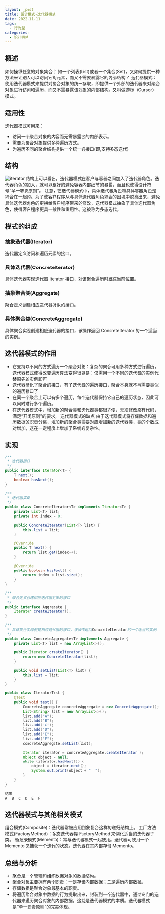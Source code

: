 ```yaml
---
layout: _post
title: 设计模式-迭代器模式
date: 2022-11-11
tags: 
  - 行为型
categories: 
  - 设计模式
---
```

## 概述
如何操纵任意的对象集合？
如一个列表(List)或者一个集合(Set)，又如何提供一种方法来让别人可以访问它的元素，而又不需要暴露它的内部结构？
迭代器模式：使用迭代器模式来提供对聚合对象的统一存取，即提供一个外部的迭代器来对聚合对象进行访问和遍历，而又不需暴露该对象的内部结构。又叫做游标（Cursor）模式。

## 适用性
迭代器模式可用来：
+ 访问一个聚合对象的内容而无需暴露它的内部表示。
+ 需要为聚合对象提供多种遍历方式。
+ 为遍历不同的聚合结构提供一个统一的接口(即,支持多态迭代)

## 结构
![iterator](iterator.png)
结构上可以看出，迭代器模式在客户与容器之间加入了迭代器角色。迭代器角色的加入，就可以很好的避免容器内部细节的暴露，而且也使得设计符号“单一职责原则”。
注意，在迭代器模式中，具体迭代器角色和具体容器角色是耦合在一起的。为了使客户程序从与具体迭代器角色耦合的困境中脱离出来，避免具体迭代器角色的更换给客户程序带来的修改，迭代器模式抽象了具体迭代器角色，使得客户程序更具一般性和重用性。这被称为多态迭代。

## 模式的组成
### 抽象迭代器(Iterator)
迭代器定义访问和遍历元素的接口。
### 具体迭代器(ConcreteIterator)
具体迭代器实现迭代器 Iterator 接口，对该聚合遍历时跟踪当前位置。
### 抽象聚合类(Aggregate)
聚合定义创建相应迭代器对象的接口。
### 具体聚合类(ConcreteAggregate)
具体聚合实现创建相应迭代器的接口，该操作返回 ConcreteIterator 的一个适当的实例。

## 迭代器模式的作用
+ 它支持以不同的方式遍历一个聚合对象：复杂的聚合可用多种方式进行遍历，迭代器模式使得改变遍历算法变得很容易：仅需用一个不同的迭代器的实例代替原先的实例即可
+ 迭代器简化了聚合的接口，有了迭代器的遍历接口，聚合本身就不再需要类似的遍历接口了
+ 在同一个聚合上可以有多个遍历，每个迭代器保持它自己的遍历状态，因此可以同时进行多个遍历。
+ 在迭代器模式中，增加新的聚合类和迭代器类都很方便，无须修改原有代码，满足“开闭原则”的要求。
迭代器模式的缺点
由于迭代器模式将存储数据和遍历数据的职责分离，增加新的聚合类需要对应增加新的迭代器类，类的个数成对增加，这在一定程度上增加了系统的复杂性。

## 实现

```java
/**
 * 迭代器接口
 */
public interface Iterator<T> {
    T next();
    boolean hasNext();
}

/**
 * 迭代器实现
 */
public class ConcreteIterator<T> implements Iterator<T> {
    private List<T> list;
    private int index = 0;

    public ConcreteIterator(List<T> list) {
        this.list = list;
    }

    @Override
    public T next() {
        return list.get(index++);
    }

    @Override
    public boolean hasNext() {
        return index < list.size();
    }
}

/**
 * 聚合定义创建相应迭代器对象的接口
 */
public interface Aggregate {
    Iterator createIterator();
}

/**
 * 具体聚合实现创建相应迭代器的接口，该操作返回ConcreteIterator的一个适当的实例
 */
public class ConcreteAggregate<T> implements Aggregate {
    private List<T> list = new ArrayList<>();

    public Iterator createIterator() {
        return new ConcreteIterator(list);
    }

    public void setList(List<T> list) {
        this.list = list;
    }
}

public class IteratorTest {
    @Test
    public void test() {
        ConcreteAggregate concreteAggregate = new ConcreteAggregate();
        List<String> list = new ArrayList<>();
        list.add("A");
        list.add("B");
        list.add("C");
        list.add("D");
        list.add("E");
        list.add("F");
        concreteAggregate.setList(list);

        Iterator iterator = concreteAggregate.createIterator();
        Object object = null;
        while (iterator.hasNext()) {
            object = iterator.next();
            System.out.print(object + "  ");
        }
    }
}

结果
A  B  C  D  E  F  
```

## 迭代器模式与其他相关模式
组合模式(Composite)：迭代器常被应用到象复合这样的递归结构上。
工厂方法模式(FactoryMethod)：多态迭代器靠 FactoryMethod 来例化适当的迭代器子类。
备忘录模式(Memento)：常与迭代器模式一起使用。迭代器可使用一个 Memento 来捕获一个迭代的状态。迭代器在其内部存储 Memento。

## 总结与分析
+ 聚合是一个管理和组织数据对象的数据结构。
+ 聚合对象主要拥有两个职责：一是存储内部数据；二是遍历内部数据。
+ 存储数据是聚合对象最基本的职责。
+ 将遍历聚合对象中数据的行为提取出来，封装到一个迭代器中，通过专门的迭代器来遍历聚合对象的内部数据，这就是迭代器模式的本质。迭代器模式是“单一职责原则”的完美体现。